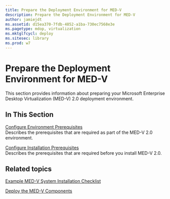 ```yaml
---
title: Prepare the Deployment Environment for MED-V
description: Prepare the Deployment Environment for MED-V
author: jamiejdt
ms.assetid: d15ea370-7fdb-4852-a1ba-730ec7568e3e
ms.pagetype: mdop, virtualization
ms.mktglfcycl: deploy
ms.sitesec: library
ms.prod: w7
---
```



# Prepare the Deployment Environment for MED-V


This section provides information about preparing your Microsoft Enterprise Desktop Virtualization (MED-V) 2.0 deployment environment.

## In This Section


<a href="" id="configure-environment-prerequisites"></a>[Configure Environment Prerequisites](configure-environment-prerequisites.md)  
Describes the prerequisites that are required as part of the MED-V 2.0 environment.

<a href="" id="configure-installation-prerequisites"></a>[Configure Installation Prerequisites](configure-installation-prerequisites.md)  
Describes the prerequisites that are required before you install MED-V 2.0.

## Related topics


[Example MED-V System Installation Checklist](example-med-v-system-installation-checklist.md)

[Deploy the MED-V Components](deploy-the-med-v-components.md)

 

 





